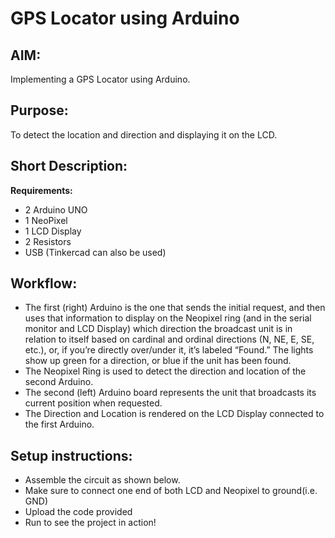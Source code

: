 # GPS Locator using Arduino

## AIM:

Implementing a GPS Locator using Arduino.

## Purpose:

To detect the location and direction and displaying it on the LCD.

## Short Description:

**Requirements:**

- 2 Arduino UNO
- 1 NeoPixel
- 1 LCD Display
- 2 Resistors
- USB
  (Tinkercad can also be used)

## Workflow:

- The first (right) Arduino is the one that sends the initial request, and then uses that information to display on the Neopixel ring (and in the serial monitor and LCD Display) which direction the broadcast unit is in relation to itself based on cardinal and ordinal directions (N, NE, E, SE, etc.), or, if you’re directly over/under it, it’s labeled “Found.” The lights show up green for a direction, or blue if the unit has been found.
- The Neopixel Ring is used to detect the direction and location of the second Arduino.
- The second (left) Arduino board represents the unit that broadcasts its current position when requested.
- The Direction and Location is rendered on the LCD Display connected to the first Arduino.


## Setup instructions:

- Assemble the circuit as shown below.
- Make sure to connect one end of both LCD and Neopixel to ground(i.e. GND)
- Upload the code provided 
- Run to see the project in action!
